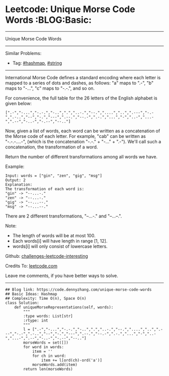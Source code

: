# Leetcode: Unique Morse Code Words     :BLOG:Basic:


---

Unique Morse Code Words  

---

Similar Problems:  
-   Tag: [#hashmap](https://code.dennyzhang.com/tag/hashmap), [#string](https://code.dennyzhang.com/tag/string)

---

International Morse Code defines a standard encoding where each letter is mapped to a series of dots and dashes, as follows: "a" maps to ".-", "b" maps to "-&#x2026;", "c" maps to "-.-.", and so on.  

For convenience, the full table for the 26 letters of the English alphabet is given below:  

    [".-","-...","-.-.","-..",".","..-.","--.","....","..",".---","-.-",".-..","--","-.","---",".--.","--.-",".-.","...","-","..-","...-",".--","-..-","-.--","--.."]

Now, given a list of words, each word can be written as a concatenation of the Morse code of each letter. For example, "cab" can be written as "-.-.-&#x2026;.-", (which is the concatenation "-.-." + "-&#x2026;" + ".-"). We'll call such a concatenation, the transformation of a word.  

Return the number of different transformations among all words we have.  

Example:  

    Input: words = ["gin", "zen", "gig", "msg"]
    Output: 2
    Explanation: 
    The transformation of each word is:
    "gin" -> "--...-."
    "zen" -> "--...-."
    "gig" -> "--...--."
    "msg" -> "--...--."

There are 2 different transformations, "&#x2013;&#x2026;-." and "&#x2013;&#x2026;&#x2013;.".  

Note:  

-   The length of words will be at most 100.
-   Each words[i] will have length in range [1, 12].
-   words[i] will only consist of lowercase letters.

Github: [challenges-leetcode-interesting](https://github.com/DennyZhang/challenges-leetcode-interesting/tree/master/unique-morse-code-words)  

Credits To: [leetcode.com](https://leetcode.com/problems/unique-morse-code-words/description/)  

Leave me comments, if you have better ways to solve.  

---

    ## Blog link: https://code.dennyzhang.com/unique-morse-code-words
    ## Basic Ideas: Hashmap
    ## Complexity: Time O(n), Space O(n)
    class Solution:
        def uniqueMorseRepresentations(self, words):
            """
            :type words: List[str]
            :rtype: int
            """
            l = [".-","-...","-.-.","-..",".","..-.","--.","....","..",".---","-.-",".-..","--","-.","---",".--.","--.-",".-.","...","-","..-","...-",".--","-..-","-.--","--.."]
            morseWords = set([])
            for word in words:
                item = ''
                for ch in word:
                    item += l[ord(ch)-ord('a')]
                morseWords.add(item)
            return len(morseWords)